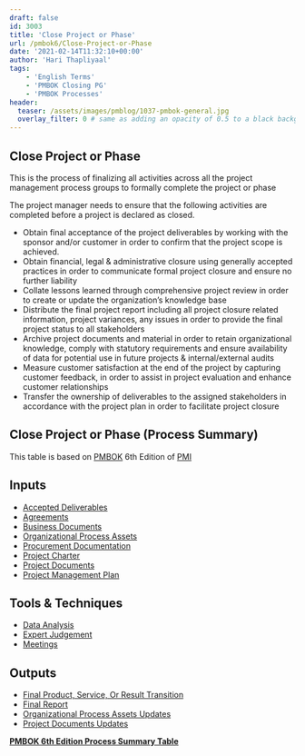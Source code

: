 ```yaml
---
draft: false
id: 3003    
title: 'Close Project or Phase'
url: /pmbok6/Close-Project-or-Phase
date: '2021-02-14T11:32:10+00:00'
author: 'Hari Thapliyaal'
tags:
    - 'English Terms'
    - 'PMBOK Closing PG'
    - 'PMBOK Processes'
header:
  teaser: /assets/images/pmblog/1037-pmbok-general.jpg
  overlay_filter: 0 # same as adding an opacity of 0.5 to a black background
---
```


## Close Project or Phase

This is the process of finalizing all activities across all the project management process groups to formally complete the project or phase

The project manager needs to ensure that the following activities are completed before a project is declared as closed.

- Obtain final acceptance of the project deliverables by working with the sponsor and/or customer in order to confirm that the project scope is achieved.
- Obtain financial, legal &amp; administrative closure using generally accepted practices in order to communicate formal project closure and ensure no further liability
- Collate lessons learned through comprehensive project review in order to create or update the organization’s knowledge base
- Distribute the final project report including all project closure related information, project variances, any issues in order to provide the final project status to all stakeholders
- Archive project documents and material in order to retain organizational knowledge, comply with statutory requirements and ensure availability of data for potential use in future projects &amp; internal/external audits
- Measure customer satisfaction at the end of the project by capturing customer feedback, in order to assist in project evaluation and enhance customer relationships
- Transfer the ownership of deliverables to the assigned stakeholders in accordance with the project plan in order to facilitate project closure

## Close Project or Phase (Process Summary)

This table is based on [PMBOK](https://www.pmi.org/pmbok-guide-standards) 6th Edition of [PMI](https://www.pmi.org/)

## Inputs

- [Accepted Deliverables](/pmbok6/accepted-deliverables)
- [Agreements](/pmbok6/agreements)
- [Business Documents](/pmbok6/business-documents)
- [Organizational Process Assets](/pmbok6/organizational-process-assets)
- [Procurement Documentation](/pmbok6/procurement-documentation)
- [Project Charter](/pmbok6/project-charter)
- [Project Documents](/pmbok6/project-documents)
- [Project Management Plan](/pmbok6/project-management-plan)

## Tools &amp; Techniques

- [Data Analysis](/pmbok6/data-analysis)
- [Expert Judgement](/pmbok6/expert-judgement)
- [Meetings](/pmbok6/meetings)

## Outputs

- [Final Product, Service, Or Result Transition](/pmbok6/final-product,-service,-or-result-transition)
- [Final Report](/pmbok6/final-report)
- [Organizational Process Assets Updates](/pmbok6/organizational-process-assets-updates)
- [Project Documents Updates](/pmbok6/project-documents-updates)

**[PMBOK 6th Edition Process Summary Table](process-groups-and-processes-in-pmbok6/)**
